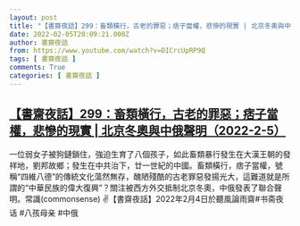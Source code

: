 ```yaml
---
layout: post
title: "【書齋夜話】299：畜類橫行，古老的罪惡；痞子當權，悲慘的現實 | 北京冬奧與中俄聲明（2022-2-5）"
date: 2022-02-05T20:09:21.000Z
author: 書齋夜話
from: https://www.youtube.com/watch?v=DICrcUpRP9Q
tags: [ 書齋夜話 ]
comments: True
categories: [ 書齋夜話 ]
---
```

<!--1644091761000-->
[【書齋夜話】299：畜類橫行，古老的罪惡；痞子當權，悲慘的現實 | 北京冬奧與中俄聲明（2022-2-5）](https://www.youtube.com/watch?v=DICrcUpRP9Q)
------

<div>
一位弱女子被狗鏈鎖住，強迫生育了八個孩子，如此畜類暴行發生在大漢王朝的發祥地，劉邦故鄉；發生在中共治下，廿一世紀的中國。畜類橫行，痞子當權，號稱“四維八德”的傳統文化蕩然無存，醜陋殘酷的古老罪惡發揚光大，這難道就是所謂的“中華民族的偉大復興”？關注被西方外交抵制北京冬奧，中俄發表了聯合聲明。常識(commonsense) ✌【書齋夜話】2022年2月4日於聽風論雨齋#书斋夜话 #八孩母亲 #中俄
</div>
